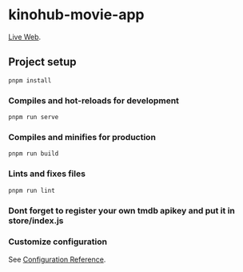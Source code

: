 # kinohub-movie-app
[Live Web](https://kinohub.netlify.app).

## Project setup
```
pnpm install
```

### Compiles and hot-reloads for development
```
pnpm run serve
```

### Compiles and minifies for production
```
pnpm run build
```

### Lints and fixes files
```
pnpm run lint
```
### Dont forget to register your own tmdb apikey and put it in store/index.js

### Customize configuration
See [Configuration Reference](https://cli.vuejs.org/config/).
